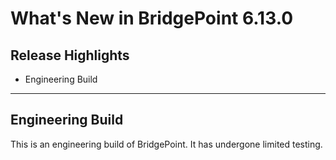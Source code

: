 What's New in BridgePoint 6.13.0
========================

Release Highlights
-------
* Engineering Build

-------------------------------------------------------------------------------

Engineering Build
------
This is an engineering build of BridgePoint.  It has undergone limited testing. 

